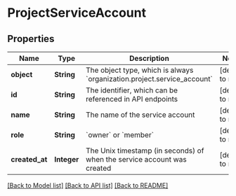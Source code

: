 # ProjectServiceAccount
## Properties

| Name | Type | Description | Notes |
|------------ | ------------- | ------------- | -------------|
| **object** | **String** | The object type, which is always &#x60;organization.project.service_account&#x60; | [default to null] |
| **id** | **String** | The identifier, which can be referenced in API endpoints | [default to null] |
| **name** | **String** | The name of the service account | [default to null] |
| **role** | **String** | &#x60;owner&#x60; or &#x60;member&#x60; | [default to null] |
| **created\_at** | **Integer** | The Unix timestamp (in seconds) of when the service account was created | [default to null] |

[[Back to Model list]](../README.md#documentation-for-models) [[Back to API list]](../README.md#documentation-for-api-endpoints) [[Back to README]](../README.md)

